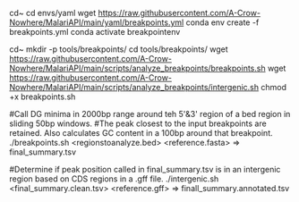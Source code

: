 cd~
cd envs/yaml
wget https://raw.githubusercontent.com/A-Crow-Nowhere/MalariAPI/main/yaml/breakpoints.yml
conda env create -f breakpoints.yml
conda activate breakpointenv

cd~
mkdir -p tools/breakpoints/
cd tools/breakpoints/
wget https://raw.githubusercontent.com/A-Crow-Nowhere/MalariAPI/main/scripts/analyze_breakpoints/breakpoints.sh
wget https://raw.githubusercontent.com/A-Crow-Nowhere/MalariAPI/main/scripts/analyze_breakpoints/intergenic.sh
chmod +x breakpoints.sh

#Call DG minima in 2000bp range around teh 5'&3' region of a bed region in sliding 50bp windows.
#The peak closest to the input breakpoints are retained. Also calculates GC content in a 100bp around that breakpoint.
./breakpoints.sh <regionstoanalyze.bed> <reference.fasta> => final_summary.tsv

#Determine if peak position called in final_summary.tsv is in an intergenic region based on CDS regions in a .gff file. 
./intergenic.sh <final_summary.clean.tsv> <reference.gff> => finall_summary.annotated.tsv
